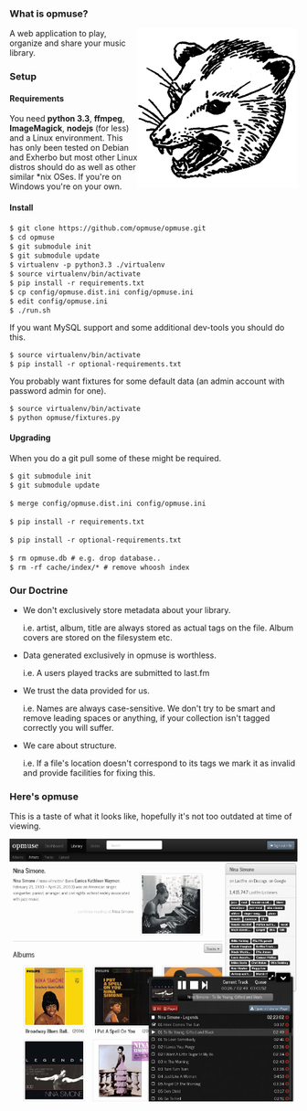### What is opmuse?

<img align="right" src="https://github.com/opmuse/opmuse/raw/master/public_static/images/opossum.png" />

A web application to play, organize and share your music library.

### Setup

#### Requirements

You need **python 3.3**, **ffmpeg**, **ImageMagick**, **nodejs** (for less) and
a Linux environment. This has only been tested on Debian and Exherbo but most
other Linux distros should do as well as other similar \*nix OSes. If you're on
Windows you're on your own.

#### Install

```Shell
$ git clone https://github.com/opmuse/opmuse.git
$ cd opmuse
$ git submodule init
$ git submodule update
$ virtualenv -p python3.3 ./virtualenv
$ source virtualenv/bin/activate
$ pip install -r requirements.txt
$ cp config/opmuse.dist.ini config/opmuse.ini
$ edit config/opmuse.ini
$ ./run.sh
```

If you want MySQL support and some additional dev-tools you should do this.

```Shell
$ source virtualenv/bin/activate
$ pip install -r optional-requirements.txt
```

You probably want fixtures for some default data (an admin account with password
admin for one).

```Shell
$ source virtualenv/bin/activate
$ python opmuse/fixtures.py
```

#### Upgrading

When you do a git pull some of these might be required.

```Shell
$ git submodule init
$ git submodule update

$ merge config/opmuse.dist.ini config/opmuse.ini

$ pip install -r requirements.txt

$ pip install -r optional-requirements.txt

$ rm opmuse.db # e.g. drop database..
$ rm -rf cache/index/* # remove whoosh index
```

### Our Doctrine

  - We don't exclusively store metadata about your library.

    i.e. artist, album, title are always stored as actual tags on the file. Album covers are stored on the filesystem etc.

  - Data generated exclusively in opmuse is worthless.

    i.e. A users played tracks are submitted to last.fm

  - We trust the data provided for us.

    i.e. Names are always case-sensitive. We don't try to be smart and remove leading spaces or anything, if your collection isn't tagged correctly you will suffer.

  - We care about structure.

    i.e. If a file's location doesn't correspond to its tags we mark it as invalid and provide facilities for fixing this.

### Here's opmuse

This is a taste of what it looks like, hopefully it's not too outdated at time of viewing.

![A screenshot.](https://github.com/opmuse/opmuse/raw/master/screen1.png)
